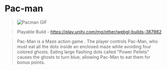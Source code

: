 # Pac-man 
>![Pacman GIF](https://github.com/Sushant262/Pacman/assets/141551971/0377594c-c92c-46ff-a7a1-09049bc28aa3)

>Playable Build - https://play.unity.com/mg/other/webgl-builds-387982

> Pac-Man is a Maze action game . The player controls Pac-Man, who must eat all the dots inside an enclosed maze while avoiding four colored ghosts. Eating large flashing dots called "Power Pellets" causes the ghosts to turn blue, allowing Pac-Man to eat them for bonus points.
